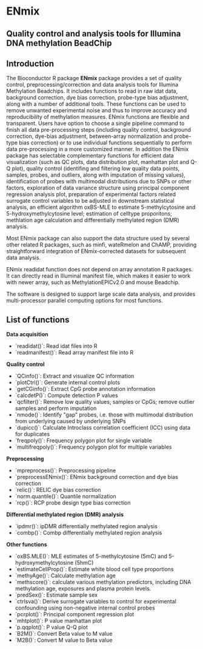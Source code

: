 # ENmix
## Quality control and analysis tools for Illumina DNA methylation BeadChip

## Introduction

The Bioconductor R package <b>ENmix</b> package provides a set of quality control,
preprocessing/correction and data analysis tools for Illumina Methylation Beadchips.
It includes functions to read in raw idat data,
background correction, dye bias correction, probe-type bias adjustment,
 along with a number of additional tools.
These functions can be used to remove unwanted experimental noise and thus to
improve accuracy and reproducibility of methylation measures.
ENmix functions
are flexible and transparent. Users have option to choose a single pipeline
command to finish all data pre-processing steps (including quality control,
background correction,
dye-bias adjustment, between-array normalization and probe-type bias correction) or
to use individual functions sequentially to perform data pre-processing in a more
customized manner. In addition the ENmix package has selectable
complementary functions for efficient data visualization (such as QC plots, data
distribution plot, manhattan plot and Q-Q plot), quality control (identifing and filtering
low quality data points, samples, probes, and outliers, along with
imputation of missing values), identification of probes with multimodal
distributions due to SNPs or other factors, exploration of data variance
 structure using principal component regression analysis plot, preparation
of experimental factors related surrogate control variables
to be adjusted in downstream
statistical analysis, an efficient algorithm oxBS-MLE to estimate
5-methylcytosine and 5-hydroxymethylcytosine level; estimation of celltype
proporitons; methlation age calculation and differentially methylated
region (DMR) analysis.

Most ENmix package can also support the data structure used by
several other related R packages, such as minfi,
wateRmelon and ChAMP,
providing straightforward integration of
ENmix-corrected datasets for subsequent data analysis.

ENmix readidat function does not depend on array annotation R packages.
It can directly read in Illuminal manifest file, which makes it easier to work with
newer array, such as MethylationEPICv2.0 and  mouse Beadchip.

The software is designed to support large scale data analysis, and provides
 multi-processor parallel computing options for most functions.


## List of functions

<b>Data acquisition</b>

<ul>
<li>`readidat()`:  Read idat files into R</li>
<li>`readmanifest()`:  Read array manifest file into R</li>
</ul>

<b>Quality control</b>

<ul>
<li>`QCinfo()`:      Extract and visualize QC information</li>
<li>`plotCtrl()`:    Generate internal control plots</li>
<li>`getCGinfo()`:   Extract CpG probe annotation information</li>
<li>`calcdetP()`:    Compute detection P values</li>
<li>`qcfilter()`:  Remove low quality values, samples or CpGs; remove outlier samples and perform imputation</li>
<li>`nmode()`:   Identify "gap" probes, i.e. those with multimodal distribution from underlying caused by underlying SNPs</li>
<li>`dupicc()`:     Calculate Introclass correlation coefficient (ICC) using data for duplicates</li>
<li>`freqpoly()`:  Frequency polygon plot for single variable</li>
<li>`multifreqpoly()`:  Frequency polygon plot for multiple variables</li>
</ul>

<b>Preprocessing</b>

<ul>
<li>`mpreprocess()`:      Preprocessing pipeline</li>
<li>`preprocessENmix()`:  ENmix background correction and dye bias correction</li>
<li>`relic()`:            RELIC dye bias correction</li>
<li>`norm.quantile()`:    Quantile normalization</li>
<li>`rcp()`:              RCP probe design type bias correction</li>
</ul>

<b>Differential methylated region (DMR) analysis</b>

<ul>
<li>`ipdmr()`:    ipDMR differentially methylated region analysis</li>
<li>`combp()`:    Combp differentially methylated region analysis</li>
</ul>

<b>Other functions</b>

<ul>
<li>`oxBS.MLE()`:  MLE estimates of 5-methylcytosine (5mC) and 5-hydroxymethylcytosine (5hmC)</li>
<li>`estimateCellProp()`:    Estimate white blood cell type proportions</li>
<li>`methyAge()`:     Calculate methylation age</li>
<li>`methscore()`:    calculate various methylation predictors, including DNA methylation age, exposures and plasma protein levels.</li>
<li>`predSex()`:      Estimate sample sex</li>
<li>`ctrlsva()`:      Derive surrogate variables to control for experimental confounding using non-negative internal control probes</li>
<li>`pcrplot()`:      Principal component regression plot </li>
<li>`mhtplot()`:      P value manhattan plot </li>
<li>`p.qqplot()`:    P value Q-Q plot  </li>
<li>`B2M()`:          Convert Beta value to M value </li>
<li>`M2B()`:          Convert M value to Beta value  </li>
</ul>
